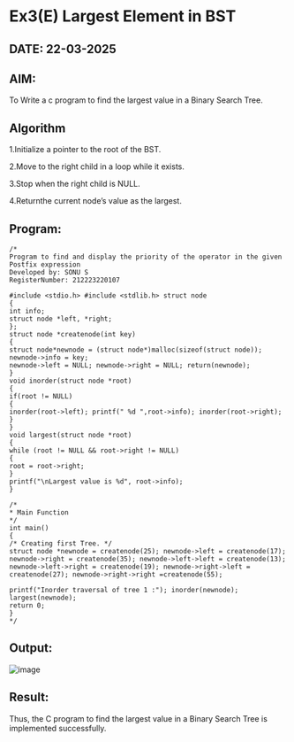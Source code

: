 # Ex3(E) Largest Element in BST
## DATE: 22-03-2025
## AIM:
To Write a c program to find the largest value in a Binary Search Tree.

## Algorithm

1.Initialize a pointer to the root of the BST.

2.Move to the right child in a loop while it exists.

3.Stop when the right child is NULL.

4.Returnthe current node’s value as the largest.

## Program:
```
/*
Program to find and display the priority of the operator in the given Postfix expression
Developed by: SONU S 
RegisterNumber: 212223220107

#include <stdio.h> #include <stdlib.h> struct node
{
int info;
struct node *left, *right;
};
struct node *createnode(int key)
{
struct node*newnode = (struct node*)malloc(sizeof(struct node)); newnode->info = key;
newnode->left = NULL; newnode->right = NULL; return(newnode);
}
void inorder(struct node *root)
{
if(root != NULL)
{
inorder(root->left); printf(" %d ",root->info); inorder(root->right);
}
}
void largest(struct node *root)
{
while (root != NULL && root->right != NULL)
{
root = root->right;
}
printf("\nLargest value is %d", root->info);
}

/*
* Main Function
*/
int main()
{
/* Creating first Tree. */
struct node *newnode = createnode(25); newnode->left = createnode(17); newnode->right = createnode(35); newnode->left->left = createnode(13); newnode->left->right = createnode(19); newnode->right->left = createnode(27); newnode->right->right =createnode(55);

printf("Inorder traversal of tree 1 :"); inorder(newnode); largest(newnode);
return 0;
} 
*/
```

## Output:
![image](https://github.com/user-attachments/assets/1b07a834-6693-4e1d-ab57-f9eeb2b4364f)


## Result:
Thus, the C program to find the largest value in a Binary Search Tree is implemented successfully.
